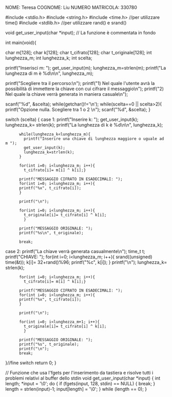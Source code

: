 NOME: Teresa
COGNOME: Liu
NUMERO MATRICOLA: 330780


#include <stdio.h>
#include <string.h>
#include <time.h> //per utilizzare time()
#include <stdlib.h> //per utilizzare rand() e srand()

void get_user_input(char *input); // La funzione è commentata in fondo

int main(void){

char m[128];
char k[128];
char t_cifrato[128];
char t_originale[128];
int lunghezza_m;
int lunghezza_k;
int scelta;

printf("Inserisci m: ");
get_user_input(m);
lunghezza_m=strlen(m);
printf("La lunghezza di m è %d\n\n", lunghezza_m);

printf("Scegliere tra il percorso:\n");
printf("1) Nel quale l'utente avrà la possibilità di immettere la chiave con cui cifrare il messaggio\n");
printf("2) Nel quale la chiave verrà generata in maniera casuale\n");

scanf("%d", &scelta);
while(getchar()!='\n');
while(scelta==0 || scelta>2){
  printf("Opzione nulla. Scegliere tra 1 o 2 \n");
  scanf("%d", &scelta);
}

switch (scelta) {
  case 1: printf("Inserire k: ");
          get_user_input(k);
          lunghezza_k= strlen(k);
          printf("La lunghezza di k è %d\n\n", lunghezza_k);

          while(lunghezza_k<lunghezza_m){
            printf("Inserire una chiave di lunghezza maggiore o uguale ad m ");
            get_user_input(k);
            lunghezza_k=strlen(k);
          }

          for(int i=0; i<lunghezza_m; i++){
            t_cifrato[i]= m[i] ^ k[i];}

          printf("MESSAGGIO CIFRATO IN ESADECIMALI: ");
          for(int i=0; i<lunghezza_m; i++){
          printf("%x", t_cifrato[i]);
          }

          printf("\n");

          for(int i=0; i<lunghezza_m; i++){
            t_originale[i]= t_cifrato[i] ^ k[i];
            }

          printf("MESSAGGIO ORIGINALE: ");
          printf("%s\n", t_originale);

          break;

case 2: printf("La chiave verrà generata casualmente\n");
          time_t t;
          printf("CHIAVE: ");
          for(int i=0; i<lunghezza_m; i++){
            srand((unsigned) time(&t));
            k[i]= 32+rand()%96;
            printf("%c", k[i]);
          }
          printf("\n");
          lunghezza_k= strlen(k);

          for(int i=0; i<lunghezza_m; i++){
            t_cifrato[i]= m[i] ^ k[i];}

          printf("MESSAGGIO CIFRATO IN ESADECIMALI: ");
          for(int i=0; i<lunghezza_m; i++){
          printf("%x", t_cifrato[i]);
          }

          printf("\n");

          for(int i=0; i<lunghezza_m+1; i++){
            t_originale[i]= t_cifrato[i] ^ k[i];
            }

          printf("MESSAGGIO ORIGINALE: ");
          printf("%s", t_originale);
          printf("\n");
          break;

}//fine switch
return 0;
}

// Funzione che usa l'fgets per l'inserimento da tastiera e risolve tutti i problemi relativi al buffer dello stdin
void get_user_input(char *input) {
    int length;
    *input = '\0';
    do {
        if (fgets(input, 128, stdin) == NULL) {
            break;
        }
        length = strlen(input)-1;
        input[length] = '\0';
    } while (length == 0);
}
